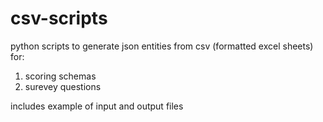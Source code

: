 # csv-scripts

python scripts to generate json entities from csv (formatted excel sheets) for:
1. scoring schemas
2. surevey questions

includes example of input and output files
